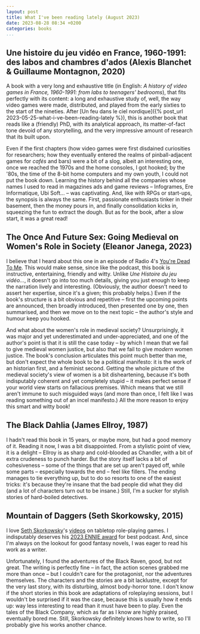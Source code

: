 ```yaml
---
layout: post
title: What I've been reading lately (August 2023)
date: 2023-08-28 08:34 +0200
categories: books
...
```


## Une histoire du jeu vidéo en France, 1960-1991: des labos and chambres d'ados (Alexis Blanchet & Guillaume Montagnon, 2020)

A book with a very long and exhaustive title (in English: _A history of video games in France, 1960-1991: from labs to 
teenagers' bedrooms_), that fits perfectly with its content: a long and exhaustive study of, well, the way video games 
were made, distributed, and played from the early sixties to the start of the nineties. After 
[Un feu dans le ciel nordique]({% post_url 2023-05-25-what-i-ve-been-reading-lately %}), this is another book that reads 
like a (friendly) PhD, with its analytical approach, its matter-of-fact tone devoid of any storytelling, and the very 
impressive amount of research that its built upon.

Even if the first chapters (how video games were first disdained curiosities for researchers; how they eventually entered 
the realms of pinball-adjacent games for _cafés_ and bars) were a bit of a slog, albeit an interesting one, once 
we reached the 1970s and the home consoles, I got hooked; by the '80s, the time of the 8-bit home computers and my own 
youth, I could not put the book down. Learning the history behind all the companies whose names I used to read in 
magazines ads and game reviews – Infogrames, Ere Informatique, Ubi Soft… – was captivating. And, like with RPGs or 
start-ups, the synopsis is always the same. First, passionate enthusiasts tinker in their basement, then the money pours in, 
and finally consolidation kicks in, squeezing the fun to extract the dough. But as for the book, after a slow start, it 
was a great read!

## The Once And Future Sex: Going Medieval on Women's Role in Society (Eleanor Janega, 2023)

I believe that I heard about this one in an episode of Radio 4's [You're Dead To Me](https://www.bbc.co.uk/programmes/p07mdbhg). 
This would make sense, since like the podcast, this book is instructive, entertaining, friendly and witty. Unlike 
_Une Histoire du jeu vidéo…_, it doesn't go into too much details, giving you just enough to keep the narration lively 
and interesting. (Obviously, the author doesn't need to assert her expertise, since it's a given; this probably helps.) 
Even if the book's structure is a bit obvious and repetitive – first the upcoming points are announced, then broadly 
introduced, then presented one by one, then summarised, and then we move on to the next topic – the author's style 
and humour keep you hooked.

And what about the women's role in medieval society? Unsurprisingly, it was major and yet underestimated and 
under-appreciated, and one of the author's point is that it is still the case today – by which I mean that we fail to 
give medieval women justice, but also that we fail to give _modern_ women justice. The book's conclusion articulates this 
point much better than me, but don't expect the whole book to be a political manifesto: it is the work of an historian 
first, and a feminist second. Getting the whole picture of the medieval society's view of women is a bit disheartening, 
because it's both indisputably coherent and yet completely stupid – it makes perfect sense if your world view starts on 
fallacious premises. Which means that we still aren't immune to such misguided ways (and more than once, I felt like I 
was reading something out of an incel manifesto.) All the more reason to enjoy this smart and witty book!

## The Black Dahlia (James Ellroy, 1987)

I hadn't read this book in 15 years, or maybe more, but had a good memory of it. Reading it now, I was a bit disappointed. 
From a stylistic point of view, it is a delight – Ellroy is as sharp and cold-blooded as Chandler, with a bit of extra 
crudeness to punch harder. But the story itself lacks a bit of cohesiveness – some of the things that are set up aren't 
payed off, while some parts – especially towards the end – feel like fillers. The ending manages to tie everything up, 
but to do so resorts to one of the easiest tricks: it's because they're insane that the bad people did what they did (and 
a lot of characters turn out to be insane.) Still, I'm a sucker for stylish stories of hard-boiled detectives.

## Mountain of Daggers (Seth Skorkowsky, 2015)

I love [Seth Skorkowsky](https://skorkowsky.com)'s [videos](https://www.youtube.com/channel/UCQs8-UJ7IHsrzhQ-OQOYBmg) 
on tabletop role-playing games. I indisputably deserves his [2023 ENNIE award](https://ennie-awards.com/2023-nominees/) 
for best podcast. And, since I'm always on the lookout for good fantasy novels, I was eager to read his work as a writer.

Unfortunately, I found the adventures of the Black Raven, good, but not great. The writing is perfectly fine – in fact, 
the action scenes grabbed me more than once – but I couldn't care for the protagonist, nor the adventures themselves. 
The characters and the stories are a bit lacklustre, except for the very last story, with its disturbing, almost 
body-horror tone. I don't know if the short stories in this book are adaptations of roleplaying sessions, but I wouldn't 
be surprised if it was the case, because this is usually how it ends up: way less interesting to read than it must have 
been to play. Even the tales of the Black Company, which as far as I know are highly praised, eventually bored me. Still, 
Skorkowsky definitely knows how to write, so I'll probably give his works another chance.
   